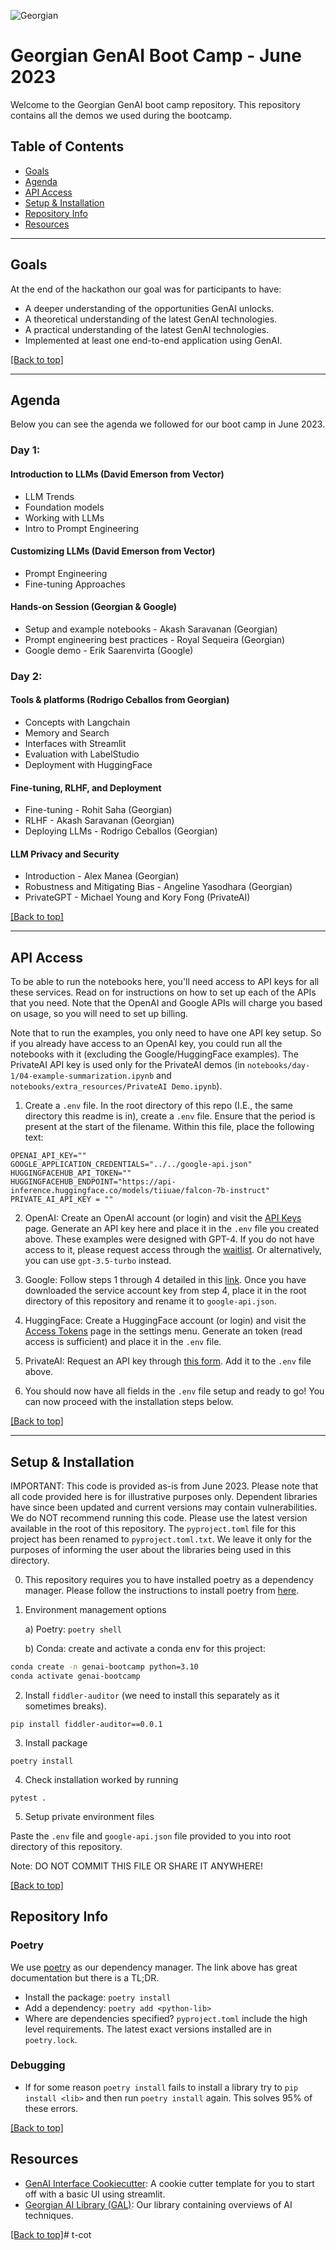 ![Georgian](assets/georgian-logo.png)

# Georgian GenAI Boot Camp - June 2023

Welcome to the Georgian GenAI boot camp repository. This repository contains all the demos we used during the bootcamp. 

## Table of Contents

* [Goals](#goals)
* [Agenda](#agenda)
* [API Access](#api-access)
* [Setup & Installation](#setup--installation)
* [Repository Info](#repository-info)
* [Resources](#resources)

---
## Goals
At the end of the hackathon our goal was for participants to have:
- A deeper understanding of the opportunities GenAI unlocks.
- A theoretical understanding of the latest GenAI technologies.
- A practical understanding of the latest GenAI technologies.
- Implemented at least one end-to-end application using GenAI.

[[Back to top]](#)

---
## Agenda

Below you can see the agenda we followed for our boot camp in June 2023. 

### Day 1: 

#### Introduction to LLMs (David Emerson from Vector)
* LLM Trends
* Foundation models
* Working with LLMs
* Intro to Prompt Engineering

#### Customizing LLMs (David Emerson from Vector)
* Prompt Engineering
* Fine-tuning Approaches

#### Hands-on Session (Georgian & Google)
* Setup and example notebooks - Akash Saravanan (Georgian)
* Prompt engineering best practices - Royal Sequeira (Georgian)
* Google demo - Erik Saarenvirta (Google)

### Day 2:
#### Tools & platforms (Rodrigo Ceballos from Georgian)
* Concepts with Langchain
* Memory and Search
* Interfaces with Streamlit
* Evaluation with LabelStudio
* Deployment with HuggingFace

#### Fine-tuning, RLHF, and Deployment
* Fine-tuning - Rohit Saha (Georgian)
* RLHF - Akash Saravanan (Georgian)
* Deploying LLMs - Rodrigo Ceballos (Georgian)

#### LLM Privacy and Security 
* Introduction - Alex Manea (Georgian)
* Robustness and Mitigating Bias - Angeline Yasodhara (Georgian)
* PrivateGPT - Michael Young and Kory Fong (PrivateAI)

[[Back to top]](#)

---
## API Access
To be able to run the notebooks here, you'll need access to API keys for all these services. Read on for instructions on how to set up each of the APIs that you need. Note that the OpenAI and Google APIs will charge you based on usage, so you will need to set up billing.

Note that to run the examples, you only need to have one API key setup. So if you already have access to an OpenAI key, you could run all the notebooks with it (excluding the Google/HuggingFace examples). The PrivateAI API key is used only for the PrivateAI demos (in `notebooks/day-1/04-example-summarization.ipynb` and `notebooks/extra_resources/PrivateAI Demo.ipynb`). 

1. Create a `.env` file. In the root directory of this repo (I.E., the same directory this readme is in), create a `.env` file. Ensure that the period is present at the start of the filename. Within this file, place the following text:
```
OPENAI_API_KEY=""
GOOGLE_APPLICATION_CREDENTIALS="../../google-api.json"
HUGGINGFACEHUB_API_TOKEN=""
HUGGINGFACEHUB_ENDPOINT="https://api-inference.huggingface.co/models/tiiuae/falcon-7b-instruct"
PRIVATE_AI_API_KEY = ""
```

2. OpenAI: Create an OpenAI account (or login) and visit the [API Keys](https://platform.openai.com/account/api-keys) page. Generate an API key here and place it in the `.env` file you created above. These examples were designed with GPT-4. If you do not have access to it, please request access through the [waitlist](https://openai.com/waitlist/gpt-4-api). Or alternatively, you can use `gpt-3.5-turbo` instead.

3. Google: Follow steps 1 through 4 detailed in this [link](https://cloud.google.com/vertex-ai/docs/start/client-libraries). Once you have downloaded the service account key from step 4, place it in the root directory of this repository and rename it to `google-api.json`. 

4. HuggingFace: Create a HuggingFace account (or login) and visit the [Access Tokens](https://huggingface.co/settings/tokens) page in the settings menu. Generate an token (read access is sufficient) and place it in the `.env` file.

5. PrivateAI: Request an API key through [this form](https://www.private-ai.com/api-key/). Add it to the `.env` file above.

6. You should now have all fields in the `.env` file setup and ready to go! You can now proceed with the installation steps below.

[[Back to top]](#)

---
## Setup & Installation

IMPORTANT: This code is provided as-is from June 2023. Please note that all code provided here is for illustrative purposes only. Dependent libraries have since been updated and current versions may contain vulnerabilities. We do NOT recommend running this code. Please use the latest version available in the root of this repository. The `pyproject.toml` file for this project has been renamed to `pyproject.toml.txt`. We leave it only for the purposes of informing the user about the libraries being used in this directory.

0. This repository requires you to have installed poetry as a dependency manager. Please follow the instructions to install poetry from [here](https://python-poetry.org/docs/#installation). 

1. Environment management options
   
    a)  Poetry: ```poetry shell```
    
    b) Conda: create and activate a conda env for this project:
```bash
conda create -n genai-bootcamp python=3.10
conda activate genai-bootcamp
```

2. Install `fiddler-auditor` (we need to install this separately as it sometimes breaks).
```
pip install fiddler-auditor==0.0.1
```

3. Install package
```
poetry install
```

4. Check installation worked by running 
```
pytest .
```

5. Setup private environment files

Paste the `.env` file and `google-api.json` file provided to you into root directory of this repository.

Note: DO NOT COMMIT THIS FILE OR SHARE IT ANYWHERE!

[[Back to top]](#)

## Repository Info
### Poetry
We use [poetry](https://python-poetry.org/) as our dependency manager.
The link above has great documentation but there is a TL;DR.

- Install the package: `poetry install`
- Add a dependency: `poetry add <python-lib>`
- Where are dependencies specified? `pyproject.toml` include the high level requirements. The latest exact versions installed are in `poetry.lock`.

### Debugging
- If for some reason `poetry install` fails to install a library try to `pip install <lib>` and then run `poetry install` again. This solves 95% of these errors.

[[Back to top]](#)

## Resources

* [GenAI Interface Cookiecutter](https://github.com/rodrigo-georgian/genai-interface-cookiecutter): A cookie cutter template for you to start off with a basic UI using streamlit.
* [Georgian AI Library (GAL)](https://github.com/georgian-io/GAL): Our library containing overviews of AI techniques.

[[Back to top]](#)# t-cot
